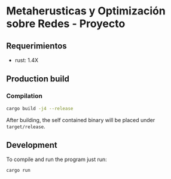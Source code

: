 # Metaherusticas y Optimización sobre Redes - Proyecto

## Requerimientos

- rust: 1.4X

## Production build

### Compilation

```bash
cargo build -j4 --release 
```

After building, the self contained binary will be placed under `target/release`.


## Development

To compile and run the program just run:

```
cargo run
```
